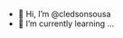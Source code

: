 - 👋 Hi, I’m @cledsonsousa
- 🌱 I’m currently learning ...

<!---
cledsonsousa/cledsonsousa is a ✨ special ✨ repository because its `README.md` (this file) appears on your GitHub profile.
You can click the Preview link to take a look at your changes.
--->
